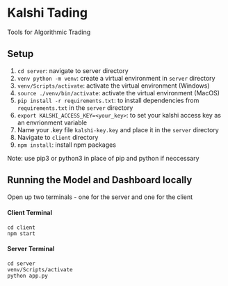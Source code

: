 # Kalshi Tading
Tools for Algorithmic Trading


Setup
----
1. `cd server`: navigate to server directory
2. `venv python -m venv`: create a virtual environment in `server` directory
3. `venv/Scripts/activate`: activate the virtual environment (Windows)
4. `source ./venv/bin/activate`: activate the virtual environment (MacOS)
5. `pip install -r requirements.txt`: to install dependencies from `requirements.txt` in the `server` directory
6. `export KALSHI_ACCESS_KEY=<your_key>`: to set your kalshi access key as an envrionment variable
7. Name your .key file `kalshi-key.key` and place it in the `server` directory
8. Navigate to `client` directory
9. `npm install`: install npm packages

Note: use pip3 or python3 in place of pip and python if neccessary


Running the Model and Dashboard locally
----
Open up two terminals - one for the server and one for the client
#### Client Terminal
`cd client`
<br>
`npm start`

#### Server Terminal
`cd server`
<br>
`venv/Scripts/activate`
<br>
`python app.py`
